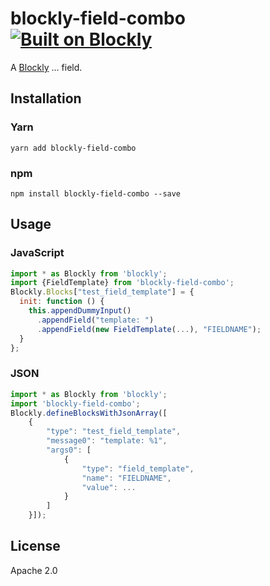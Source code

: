 # blockly-field-combo [![Built on Blockly](https://tinyurl.com/built-on-blockly)](https://github.com/google/blockly)

<!--
  - TODO: Add field description.
  -->
A [Blockly](https://www.npmjs.com/package/blockly) ... field.

## Installation

### Yarn
```
yarn add blockly-field-combo
```

### npm
```
npm install blockly-field-combo --save
```

## Usage

<!--
  - TODO: Update usage and rename field.
  -->

### JavaScript
```js
import * as Blockly from 'blockly';
import {FieldTemplate} from 'blockly-field-combo';
Blockly.Blocks["test_field_template"] = {
  init: function () {
    this.appendDummyInput()
      .appendField("template: ")
      .appendField(new FieldTemplate(...), "FIELDNAME");
  }
};
```
### JSON

```js
import * as Blockly from 'blockly';
import 'blockly-field-combo';
Blockly.defineBlocksWithJsonArray([
    {
        "type": "test_field_template",
        "message0": "template: %1",
        "args0": [
            {
                "type": "field_template",
                "name": "FIELDNAME",
                "value": ...
            }
        ]
    }]);
```

## License

Apache 2.0
